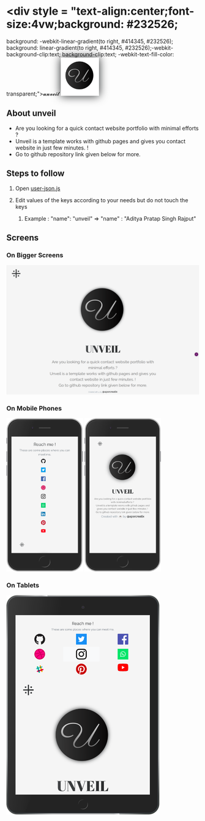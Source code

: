 # <div style = "text-align:center;font-size:4vw;background: #232526;
background: -webkit-linear-gradient(to right, #414345, #232526);
background: linear-gradient(to right, #414345, #232526);-webkit-background-clip:text; background-clip:text; -webkit-text-fill-color: transparent;">𝓾𝓷𝓿𝓮𝓲𝓵</div>
 <img style = "-webkit-filter: drop-shadow(0 0 0.75rem #232526);filter:drop-shadow(0 0 0.75rem #232526);" src="https://github.com/apsrcreatix/unveil/blob/master/assets/icons/icon_640.png" data-canonical-src="https://github.com/apsrcreatix/unveil/blob/master/assets/icons/icon_640.png" width="100" height="100" />

## About unveil

- Are you looking for a quick contact website portfolio with minimal efforts ? 
- Unveil is a template works with github pages and gives you contact website in just few minutes. ! 
- Go to github repository link given below for more.

## Steps to follow 

1. Open  [user-json.js](https://github.com/apsrcreatix/unveil/blob/master/userinfo/user-json.js)

2. Edit values of the keys according to your needs but do not touch the keys

   1. Example : "name": "unveil" => "name" : "Aditya Pratap Singh Rajput"



## Screens

### On Bigger Screens 

   <img src="https://github.com/apsrcreatix/unveil/blob/master/unveil-docs/bigger-screen.png" data-canonical-src="https://github.com/apsrcreatix/unveil/blob/master/unveil-docs/bigger-screen.png"/>

### On Mobile Phones

   <img src="https://github.com/apsrcreatix/unveil/blob/master/unveil-docs/iphone-1.png" data-canonical-src="https://github.com/apsrcreatix/unveil/blob/master/unveil-docs/iphone-1.png" width="200" height="400" />

   <img src="https://github.com/apsrcreatix/unveil/blob/master/unveil-docs/iphone.png" data-canonical-src="https://github.com/apsrcreatix/unveil/blob/master/unveil-docs/iphone.png" width="200" height="400" />

### On Tablets

   <img src="https://github.com/apsrcreatix/unveil/blob/master/unveil-docs/ipad.png" data-canonical-src="https://github.com/apsrcreatix/unveil/blob/master/unveil-docs/ipad.png" width="400"/>

 